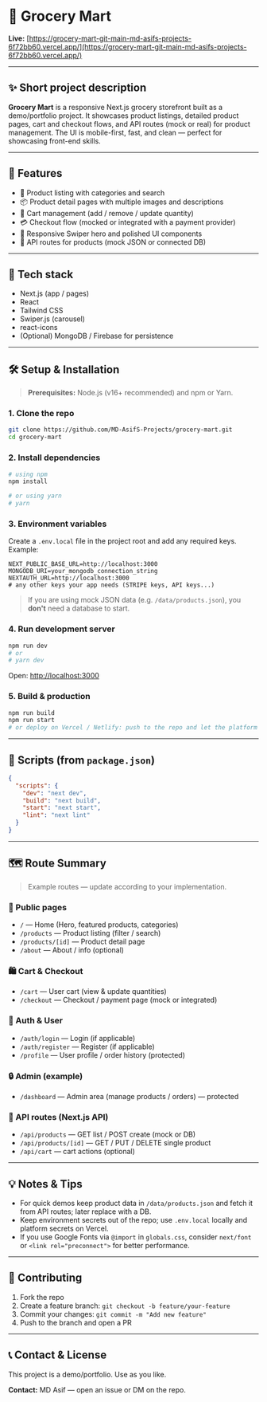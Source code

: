 # 🛒 Grocery Mart

**Live:** [https://grocery-mart-git-main-md-asifs-projects-6f72bb60.vercel.app/](https://grocery-mart-git-main-md-asifs-projects-6f72bb60.vercel.app/)

---

## ✨ Short project description

**Grocery Mart** is a responsive Next.js grocery storefront built as a demo/portfolio project. It showcases product listings, detailed product pages, cart and checkout flows, and API routes (mock or real) for product management. The UI is mobile-first, fast, and clean — perfect for showcasing front-end skills.

---

## 🚀 Features

* 🧾 Product listing with categories and search
* 📦 Product detail pages with multiple images and descriptions
* 🛒 Cart management (add / remove / update quantity)
* 💳 Checkout flow (mocked or integrated with a payment provider)
* 📱 Responsive Swiper hero and polished UI components
* 🔌 API routes for products (mock JSON or connected DB)

---

## 🧰 Tech stack

* Next.js (app / pages)
* React
* Tailwind CSS
* Swiper.js (carousel)
* react-icons
* (Optional) MongoDB / Firebase for persistence

---

## 🛠️ Setup & Installation

> **Prerequisites:** Node.js (v16+ recommended) and npm or Yarn.

### 1. Clone the repo

```bash
git clone https://github.com/MD-AsifS-Projects/grocery-mart.git
cd grocery-mart
```

### 2. Install dependencies

```bash
# using npm
npm install

# or using yarn
# yarn
```

### 3. Environment variables

Create a `.env.local` file in the project root and add any required keys. Example:

```env
NEXT_PUBLIC_BASE_URL=http://localhost:3000
MONGODB_URI=your_mongodb_connection_string
NEXTAUTH_URL=http://localhost:3000
# any other keys your app needs (STRIPE keys, API keys...)
```

> If you are using mock JSON data (e.g. `/data/products.json`), you **don't** need a database to start.

### 4. Run development server

```bash
npm run dev
# or
# yarn dev
```

Open: [http://localhost:3000](http://localhost:3000)

### 5. Build & production

```bash
npm run build
npm run start
# or deploy on Vercel / Netlify: push to the repo and let the platform handle builds
```

---

## 🧩 Scripts (from `package.json`)

```json
{
  "scripts": {
    "dev": "next dev",
    "build": "next build",
    "start": "next start",
    "lint": "next lint"
  }
}
```

---

## 🗺️ Route Summary

> Example routes — update according to your implementation.

### 📖 Public pages

* `/` — Home (Hero, featured products, categories)
* `/products` — Product listing (filter / search)
* `/products/[id]` — Product detail page
* `/about` — About / info (optional)

### 🛍️ Cart & Checkout

* `/cart` — User cart (view & update quantities)
* `/checkout` — Checkout / payment page (mock or integrated)

### 👤 Auth & User

* `/auth/login` — Login (if applicable)
* `/auth/register` — Register (if applicable)
* `/profile` — User profile / order history (protected)

### 🔒 Admin (example)

* `/dashboard` — Admin area (manage products / orders) — protected

### 🧾 API routes (Next.js API)

* `/api/products` — GET list / POST create (mock or DB)
* `/api/products/[id]` — GET / PUT / DELETE single product
* `/api/cart` — cart actions (optional)

---

## 💡 Notes & Tips

* For quick demos keep product data in `/data/products.json` and fetch it from API routes; later replace with a DB.
* Keep environment secrets out of the repo; use `.env.local` locally and platform secrets on Vercel.
* If you use Google Fonts via `@import` in `globals.css`, consider `next/font` or `<link rel="preconnect">` for better performance.

---

## 🤝 Contributing

1. Fork the repo
2. Create a feature branch: `git checkout -b feature/your-feature`
3. Commit your changes: `git commit -m "Add new feature"`
4. Push to the branch and open a PR

---

## 📞 Contact & License

This project is a demo/portfolio. Use as you like.

**Contact:** MD Asif — open an issue or DM on the repo.


